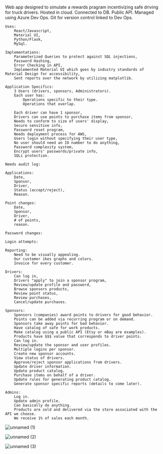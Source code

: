
Web app designed to simulate a rewards pragram incentivizing safe driving for truck drivers.
Hosted in cloud.
Connected to DB.
Public API.
Managed using Azure Dev Ops.
Git for version control linked to Dev Ops.
 
    Uses: 
        React/Javascript, 
        Material UI,
        Python/Flask, 
        MySql.

    Implementations: 
        Parameterized Queries to protect against SQL injections, 
        Password Hashing,
        Error Checking in API,
        Implemented Material UI which goes by industry standards of Material Design for accessibility, 
        Sent reports over the network by utilizing matplotlib. 
 
    Application Specifics: 
        3 Users (drivers, sponsors, Administrators).
        Each user has:
            Operations specific to their type.
            Operations that overlap.
    
        Each driver can have 1 sponsor,
        Drivers can use points to purchase items from sponsor,
        Needs to conform to size of users' display,
        Secure sensitive info,
        Password reset program,
        Needs deployment process for AWS,
        Users login without specifying their user type,
        No user should need an ID number to do anything,
        Password complexity system,
        Encrypt users' passwords/private info,
        SQLi protection.
    
    Needs audit log:
    
    Applications:
        Date,
        Sponsor,
        Driver,
        Status (accept/reject),
        Reason.
    
    Point changes:
        Date,
        Sponsor,
        Driver,
        # of points,
        reason.
    
    Password changes:
    
    Login attempts:
 
    Reporting:
        Need to be visually appealing.
        Our customer ikes graphs and colors.
        Invoice for every customer.
 
    Drivers:
        Can log in,
        Drivers "apply" to join a sponsor program,
        Review/update profile and password,
        Browse sponsors products,
        Review point status,
        Review purchases,
        Cancel/update purchases.
 
    Sponsors:
        Sponsors (companies) award points to drivers for good behavior.
        Points can be added via recurring program or on demand.
        Sponsors take away points for bad behavior.
        Have catalog of safe for work products.
        Make catalog using a public API (Etsy or eBay are examples).
        Products have $$$ value that corresponds to driver points.
        Can log in.
        Review/update the sponsor and user profiles.
        Multiple logins per sponsor.
        Create new sponsor accounts.
        View status of drivers.
        Approve/reject sponsor applications from drivers.
        Update driver information.
        Update product catalog.
        Purchase items on behalf of a driver.
        Update rules for generating product catalog.
        Generate sponsor specific reports (details to come later).
 
    Admins:
        Log in.
        Update admin profile.
        Can basically do anything.
        Products are sold and delivered via the store associated with the API we choose.
        We receive 1% of sales each month.
        
        
        
        
        
![unnamed (1)](https://user-images.githubusercontent.com/98988760/210686387-52864941-3890-4130-85dd-fe4df7d2a026.png)
    
![unnamed (2)](https://user-images.githubusercontent.com/98988760/210686461-e9337e14-a078-470c-900c-fc44900ae8a7.png)

![unnamed (3)](https://user-images.githubusercontent.com/98988760/210686524-380356b7-de22-4955-85dd-c5491d3f0a99.png)
    
    

